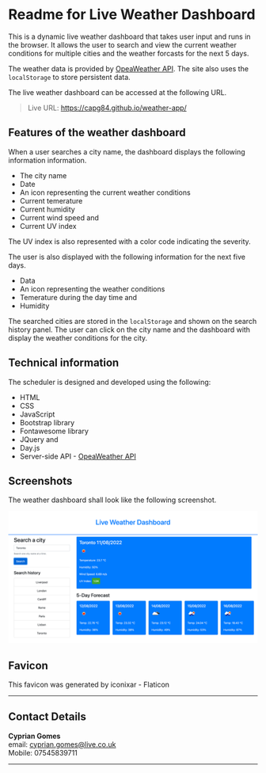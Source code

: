 # Readme for Live Weather Dashboard

This is a dynamic live weather dashboard that takes user input and runs in the browser. It allows the user to search and view the current weather conditions for multiple cities and the weather forcasts for the next 5 days.

The weather data is provided by [OpeaWeather API](https://openweathermap.org/api/one-call-api). The site also uses the `localStorage` to store persistent data.

The live weather dashboard can be accessed at the following URL.

> Live URL: https://capg84.github.io/weather-app/

## Features of the weather dashboard
When a user searches a city name, the dashboard displays the following information information.

* The city name
* Date
* An icon representing the current weather conditions
* Current temerature
* Current humidity
* Current wind speed and
* Current UV index

The UV index is also represented with a color code indicating the severity.

The user is also displayed with the following information for the next five days.

* Data
* An icon representing the weather conditions
* Temerature during the day time and
* Humidity

The searched cities are stored in the `localStorage` and shown on the search history panel. The user can click on the city name and the dashboard with display the weather conditions for the city.

## Technical information
The scheduler is designed and developed using the following:
* HTML
* CSS
* JavaScript
* Bootstrap library
* Fontawesome library
* JQuery and
* Day.js
* Server-side API - [OpeaWeather API](https://openweathermap.org/api/one-call-api)

## Screenshots
The weather dashboard shall look like the following screenshot.

![this image](/assets/images/liveWeatherDashboardScreenshot.png)

## Favicon
This favicon was generated  by iconixar - Flaticon

-------

## Contact Details
**Cyprian Gomes**
<br>email: cyprian.gomes@live.co.uk
<br>Mobile: 07545839711

-----------